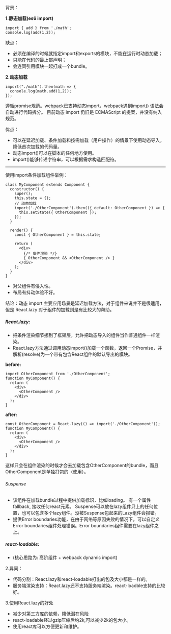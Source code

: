 背景：

**1.静态加载(es6 import)**

```
import { add } from './math'; 
console.log(add(1,2));
```

缺点：

-  必须在编译的时候就指定import和exports的模块，不能在运行时动态加载；
- 只能在代码的最上部声明；
- 会连同引用模块一起打成一个bundle。

**2.动态加载**

```
import("./math").then(math => {
  console.log(math.add(1,2));
});
```
遵循promise规范。webpack已支持动态import，webpack遇到import() 语法会自动进行代码拆分。 目前动态 import 仍旧是 ECMAScript 的提案，并没有纳入规范。

优点：

 - 可以在延迟加载、条件加载和按需加载（用户操作）的情景下使用动态导入，降低首次加载的代码量。
 - 动态import()可以在脚本的任何地方使用。
 - import()能够传递字符串，可以根据需求构造匹配符。
 
***



使用import条件加载组件举例：

```
class MyComponent extends Component {
  constructor() {
    super();
    this.state = {};
    // 动态加载
    import('./OtherComponent').then(({ default: OtherComponent }) => {
      this.setState({ OtherComponent });
    });
  }

  render() {
    const { OtherComponent } = this.state;

    return (
      <div>
        {/* 条件渲染 */}
        { OtherComponent && <OtherComponent /> }
      </div>
    );
  }
}
```

- 对父组件有侵入性。
- 布局有抖动体验不好。

结论：动态 import 主要应用场景是延迟加载方法，对于组件来说并不是很适用，但是 React.lazy 对于组件的加载则是有比较大的帮助。


##### React.lazy:
-  把条件渲染细节挪到了框架层，允许把动态导入的组件当作普通组件一样渲染。
-  React.lazy方法通过调用动态import()加载一个函数，返回一个Promise，并解析(resolve)为一个带有包含React组件的默认导出的模块。

**before:**

```
import OtherComponent from './OtherComponent';
function MyComponent() {
  return (
    <div>
      <OtherComponent />
    </div>
  );
}
```

**after:**

```
const OtherComponent = React.lazy(() => import('./OtherComponent'));
function MyComponent() {
  return (
    <div>
      <OtherComponent />
    </div>
  );
}
```

这样只会在组件渲染的时候才会去加载包含OtherComponent的bundle，而且OtherComponent是单独打包的（使用）。



###### Suspense 
 
-  该组件在加载bundle过程中提供加载标识，比如loading。  有一个属性fallback, 接收任何react元素。 Suspense可以放在lazy组件只上的任何位置，也可以包含多个lazy组件。没被Suspense包起来的Lazy组件会报错。
- 提供Error boundaries功能，在由于网络等原因失败的情况下，可以自定义Error boundaries组件处理错误。Error boundaries组件需要在lazy组件之上。

##### react-loadable:
- (核心思路为: 高阶组件 + webpack dynamic import)

2.异同：

- 代码分割：React.lazy和react-loadable打出的包及大小都是一样的。 
- 服务端渲染支持：React.lazy还不支持服务端渲染。react-loadble支持的比较好。

3.使用React.lazy的好处

- 减少对第三方库的依赖，降低潜在风险
- react-loadable经过gzip压缩后约2k,可以减少2k的包大小。
- 使用react库可以方便更新和维护。
